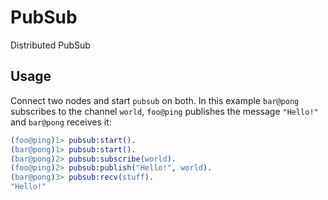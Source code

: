 # PubSub

Distributed PubSub

## Usage

Connect two nodes and start `pubsub` on both. In this example `bar@pong`
subscribes to the channel `world`, `foo@ping` publishes the message `"Hello!"`
and `bar@pong` receives it:

```erlang
(foo@ping)1> pubsub:start().
(bar@pong)1> pubsub:start().
(bar@pong)2> pubsub:subscribe(world).
(foo@ping)2> pubsub:publish("Hello!", world).
(bar@pong)3> pubsub:recv(stuff).
"Hello!"
```
